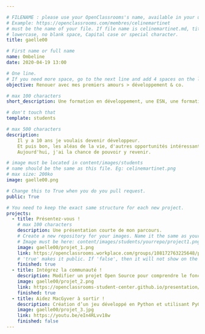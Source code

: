 ```yaml
---

# FILENAME : please use your OpenClassrooms's name, available in your url.
# Example: https://openclassrooms.com/membres/celinemartinet
# must be the name of your file. If file name is celinemartinet.md, title is celinemartinet.
# lowercase, no blank space, Capital case or special character.
title: gaelle00

# First name or full name
name: Ombeline
date: 2020-04-19 13:00

# One line.
# If you need more space, go to the next line and add 4 spaces on the left, as in 'description'.
objective: Renouer avec mes premiers amours > développement & co.

# max 100 characters
short_description: Une formation en développement, une ESN, une formation en développement !

# don't touch that
template: students

# max 500 characters
description:
    Il y a 10 ans je voulais devenir développeur.
    Et puis bon, les aléas de la vie, d'autres opportunités intéressantes, et je n'ai pas fait de développement.
    Aujourd'hui, j'ai la chance de pouvoir y revenir.

# image must be located in content/images/students
# name should be the same as this file. Eg: celinemartinet.png
# max size: 200ko
image: gaelle00.png

# Change this to True when you do you pull request.
public: True

# You need to keep the exact same structure for each new project.
projects:
  - title: Présentez-vous !
    # max 100 characters
    description: Une présentation courte de mon parcours.
    # Create a new repository for your images. Name it the same as your nickname and profile picture.
    # Image must be here: content/images/students/yourrepo/project1.png
    image: gaelle00/projet_1.png
    link: https://openclassrooms.workplace.com/groups/108172763225648/permalink/525137501529170/
    # 'true' makes it public. If 'false', then it will not show on the website.
    finished: true
  - title: Intégrez la communauté !
    description: Modifier un projet Open Source pour comprendre le fonctionnement de Git et de Github.
    image: gaelle00/projet_2.png
    link: https://openclassrooms-student-center.github.io/presentation/students/gaelle00.html
    finished: true
  - title: Aidez MacGyver à sortir !
    description: Création d’un jeu développé en Python et utilisant PyGame (en cours).
    image: gaelle00/projet_3.jpg
    link: https://youtu.be/eIn4RLvv18w
    finished: false
---
```

